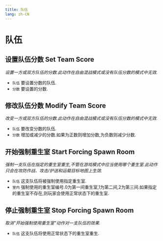 ```yaml
---
title: 队伍
lang: zh-CN
---
```


# 队伍



## 设置队伍分数    Set Team Score

_设置一方或双方队伍的分数.此动作在自由混战模式或没有队伍分数的模式中无效._

- `队伍` 要设置分数的队伍.
- `分数` 要设置的分数.



## 修改队伍分数    Modify Team Score

_改变一方或双方队伍的分数.此动作在自由混战模式或没有队伍分数的模式中无效._

- `队伍` 要改变分数的队伍.
- `分数` 增加或减少的分数.如果为正数则增加分数,为负数则减少分数.



## 开始强制重生室    Start Forcing Spawn Room

_强制一支队伍在指定的重生室重生,不管在游戏模式中应当使用哪个重生室.此动作只会在攻防作战、攻击/护送和运载目标地图上生效._

- `队伍` 这支队伍将被强制使用指定重生室.
- `室内` 强制使用的重生室编号.0为第一间重生室,1为第二间,2为第三间.如果指定的重生室不存在,则玩家会使用正常状态下的重生室.



## 停止强制重生室    Stop Forcing Spawn Room

_取消"开始强制使用重生室"动作对一支队伍的效果._

- `队伍` 这支队伍将使用正常状态下的重生室重生.
